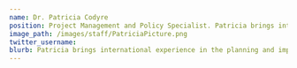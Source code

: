 ```yaml
---
name: Dr. Patricia Codyre
position: Project Management and Policy Specialist. Patricia brings international experience in the planning and implementation of sustainable development programmes addressing the health consequences of climate change including, changes in exposure to vector-borne infectious disease and the impact on nutritional status due to agricultural loss and food insecurity.
image_path: /images/staff/PatriciaPicture.png
twitter_username:
blurb: Patricia brings international experience in the planning and implementation of sustainable development programmes addressing the health consequences of climate change including, changes in exposure to vector-borne infectious disease and the impact on nutritional status due to agricultural loss and food insecurity.
---
```

